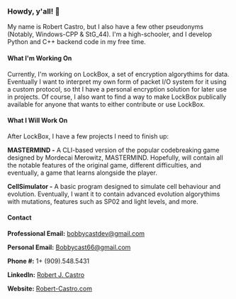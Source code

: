 ### Howdy, y'all! 👋

My name is Robert Castro, but I also have a few other pseudonyms (Notably, Windows-CPP & StG_44).
I'm a high-schooler, and I develop Python and C++ backend code in my free time.

#### What I'm Working On

Currently, I'm working on LockBox, a set of encryption algorythims for data.
Eventually I want to interpret my own form of packet I/O system for it using a custom protocol,
so tht I have a personal encryption solution for later use in projects. Of course, I also want
to find a way to make LockBox publically available for anyone that wants to either contribute
or use LockBox.

#### What I Will Work On

After LockBox, I have a few projects I need to finish up:

**MASTERMIND -**
A CLI-based version of the popular codebreaking game designed by Mordecai Merowitz, MASTERMIND.
Hopefully, will contain all the notable features of the original game, different difficulties,
and eventually, a game that learns alongside the player.

**CellSimulator -**
A basic program designed to simulate cell behaviour and evolution.
Eventually, I want it to contain advanced evolution algorythims with mutations,
features such as SP02 and light levels, and more.

#### Contact

**Professional Email:** [bobbycastdev@gmail.com](mailto:bobbycastdev@gmail.com)

**Personal Email:** [Bobbycast66@gmail.com](mailto:bobbycast66@gmail.com)

**Phone #:** 1+ (909).548.5431

**LinkedIn:** [Robert J. Castro](https://www.linkedin.com/in/robertjcastro06)

**Website:** [Robert-Castro.com](https://www.robert-castro.com)

<!--
**Windows-CPP/Windows-CPP** is a ✨ _special_ ✨ repository because its `README.md` (this file) appears on your GitHub profile.

Here are some ideas to get you started:

- 🔭 I’m currently working on ...
- 🌱 I’m currently learning ...
- 👯 I’m looking to collaborate on ...
- 🤔 I’m looking for help with ...
- 💬 Ask me about ...
- 📫 How to reach me: ...
- 😄 Pronouns: ...
- ⚡ Fun fact: ...
-->
